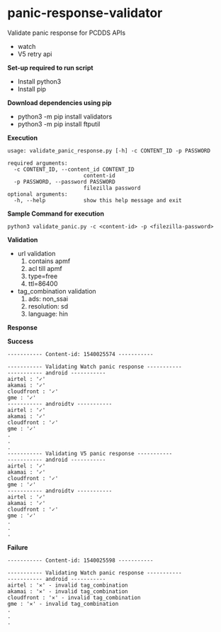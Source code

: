# panic-response-validator
Validate panic response for PCDDS APIs
 - watch
 - V5 retry api
   
**Set-up required to run script**
- Install python3
- Install pip

**Download dependencies using pip**
* python3 -m pip install validators
* python3 -m pip install ftputil

**Execution**
```
usage: validate_panic_response.py [-h] -c CONTENT_ID -p PASSWORD

required arguments:
  -c CONTENT_ID, --content_id CONTENT_ID
                        content-id
  -p PASSWORD, --password PASSWORD
                        filezilla password
optional arguments:
  -h, --help            show this help message and exit
```
**Sample Command for execution**
```
python3 validate_panic.py -c <content-id> -p <filezilla-password>
```
**Validation**
- url validation
   1. contains apmf
   2. acl till apmf
   3. type=free
   4. ttl=86400
- tag_combination validation
   1. ads: non_ssai
   2. resolution: sd
   3. language: hin

**Response**

**Success**
```
----------- Content-id: 1540025574 -----------

----------- Validating Watch panic response -----------
----------- android -----------
airtel : '✓'
akamai : '✓'
cloudfront : '✓'
gme : '✓'
----------- androidtv -----------
airtel : '✓'
akamai : '✓'
cloudfront : '✓'
gme : '✓'
.
.
.
----------- Validating V5 panic response -----------
----------- android -----------
airtel : '✓'
akamai : '✓'
cloudfront : '✓'
gme : '✓'
----------- androidtv -----------
airtel : '✓'
akamai : '✓'
cloudfront : '✓'
gme : '✓'
.
.
.
```

**Failure**
```
----------- Content-id: 1540025598 -----------

----------- Validating Watch panic response -----------
----------- android -----------
airtel : '✕' - invalid tag_combination
akamai : '✕' - invalid tag_combination
cloudfront : '✕' - invalid tag_combination
gme : '✕' - invalid tag_combination
.
.
.
```
